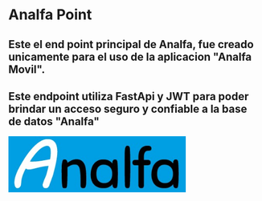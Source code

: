 # **Analfa Point**

## Este el end point principal de Analfa, fue creado unicamente para el uso de la aplicacion "Analfa Movil".

## Este endpoint utiliza FastApi y JWT para poder brindar un acceso seguro y confiable a la base de datos "Analfa"

<img src="static/logo3.jpg" style="width:70%">

